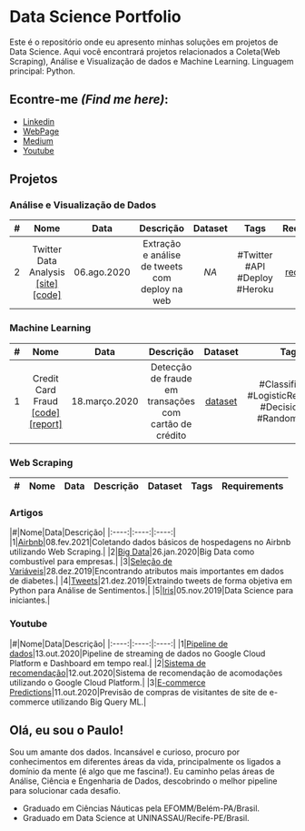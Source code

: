
# Data Science Portfolio

Este é o repositório onde eu apresento minhas soluções em projetos de Data Science. Aqui você encontrará projetos relacionados a Coleta(Web Scraping), Análise e Visualização de dados e Machine Learning. Linguagem principal: Python.

## Econtre-me *(Find me here)*:

* [Linkedin](https://linkedin.com/in/dspauloplima)
* [WebPage](https://dspauloplima.github.io)
* [Medium](https://dspauloplima.medium.com)
* [Youtube](https://www.youtube.com/channel/UCYWAGd2hiipE0pg8h9tieIw)

## Projetos

### Análise e Visualização de Dados

|#|Nome|Data|Descrição|Dataset|Tags|Requirements|
|:----:|:----:|:----:|:----:|:----:|:---:|:---:|
|2|Twitter Data Analysis [[site]](https://tweet-analysis-py.herokuapp.com/) [[code]](https://github.com/dspauloplima/twitter-py/blob/master/documentation.ipynb)|06.ago.2020|Extração e análise de tweets com deploy na web|*NA*|#Twitter #API #Deploy #Heroku|[requirements](https://github.com/dspauloplima/twitter-py/blob/master/requirements.txt)|

### Machine Learning

|#|Nome|Data|Descrição|Dataset|Tags|Requirements|
|:----:|:----:|:----:|:----:|:----:|:---:|:---:|
|1|Credit Card Fraud [[code]](/credit_fraud_detection/credit_fraud.ipynb) [[report]](/credit_fraud_detection/report_credit_card.pdf)|18.março.2020|Detecção de fraude em transações com cartão de crédito|[dataset](/credit_fraud_detection/data/creditcard.csv)|#Classification #LogisticRegression #DecisionTree #RandomForest|[requirements](/credit_fraud_detection/requirements.txt)


### Web Scraping

|#|Nome|Data|Descrição|Dataset|Tags|Requirements|
|:----:|:----:|:----:|:----:|:----:|:---:|:---:|

### Artigos

|#|Nome|Data|Descrição|
|:----:|:----:|:----:|
|1|[Airbnb](https://dspauloplima.medium.com/web-scraping-catando-o-b%C3%A1sico-em-hospedagens-no-airbnb-pernambuco-a5f036ef3879)|08.fev.2021|Coletando dados básicos de hospedagens no Airbnb utilizando Web Scraping.|
|2|[Big Data](https://dspauloplima.medium.com/big-data-como-combust%C3%ADvel-para-empresas-c156047a1dae)|26.jan.2020|Big Data como combustível para empresas.|
|3|[Seleção de Variáveis](https://dspauloplima.medium.com/encontrando-atributos-mais-importantes-em-dados-de-diabetes-b39d644c275c)|28.dez.2019|Encontrando atributos mais importantes em dados de diabetes.|
|4|[Tweets](https://dspauloplima.medium.com/extraindo-tweets-de-forma-objetiva-em-python-para-an%C3%A1lise-de-sentimentos-74e1910ff4c3)|21.dez.2019|Extraindo tweets de forma objetiva em Python para Análise de Sentimentos.|
|5|[Iris](https://dspauloplima.medium.com/data-science-para-iniciantes-iris-ec17b205f0d6)|05.nov.2019|Data Science para iniciantes.|

### Youtube

|#|Nome|Data|Descrição|
|:----:|:----:|:----:|
|1|[Pipeline de dados](https://youtu.be/zaAaactdd2Y)|13.out.2020|Pipeline de streaming de dados no Google Cloud Platform e Dashboard em tempo real.|
|2|[Sistema de recomendação](https://youtu.be/du5vuJZUzTA)|12.out.2020|Sistema de recomendação de acomodações utilizando o Google Cloud Platform.|
|3|[E-commerce Predictions](https://youtu.be/x1MIinOOl5s)|11.out.2020|Previsão de compras de visitantes de site de e-commerce utilizando Big Query ML.|

## Olá, eu sou o Paulo!

Sou um amante dos dados. Incansável e curioso, procuro por conhecimentos em diferentes áreas da vida, principalmente os ligados a domínio da mente (é algo que me fascina!). Eu caminho pelas áreas de Análise, Ciência e Engenharia de Dados, descobrindo o melhor pipeline para solucionar cada desafio.

* Graduado em Ciências Náuticas pela EFOMM/Belém-PA/Brasil.
* Graduado em Data Science at UNINASSAU/Recife-PE/Brasil.